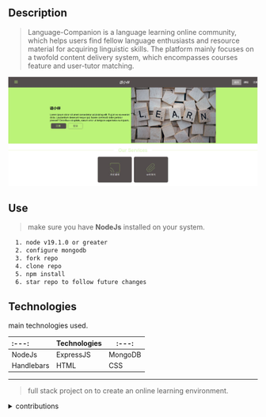 ## Description

> Language-Companion is a language learning online community, which helps users find fellow language enthusiasts and resource material for acquiring linguistic skills. The platform mainly focuses on a twofold content delivery system, which encompasses courses feature and user-tutor matching.

<picture>
 <img alt="project landing page." src="https://github.com/williamAdson/Language-Companion/blob/main/landingpg.JPG">
</picture>

## Use

> make sure you have <strong>NodeJs</strong> installed on your system.

```
  1. node v19.1.0 or greater 
  2. configure mongodb 
  3. fork repo 
  4. clone repo 
  5. npm install
  6. star repo to follow future changes 
```

## Technologies

main technologies used.

|:---:|Technologies|:---:|
|:---|---|---|
|  NodeJs   | ExpressJS | MongoDB |
|  Handlebars | HTML     | CSS |

---
> full stack project on to create an online learning environment.

<details>
<summary>contributions</summary>

## Contributions

No contributions allowed 
usage of project code is free

```ruby
   puts "Thank you!"
```
</details>

